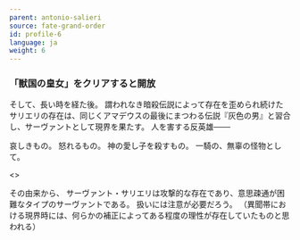```yaml
---
parent: antonio-salieri
source: fate-grand-order
id: profile-6
language: ja
weight: 6
---
```


### 「獣国の皇女」をクリアすると開放

そして、長い時を経た後。
謂われなき暗殺伝説によって存在を歪められ続けたサリエリの存在は、同じくアマデウスの最後にまつわる伝説『灰色の男』と習合し、サーヴァントとして現界を果たす。
人を害する反英雄───

哀しきもの。
怒れるもの。
神の愛し子を殺すもの。
一騎の、無辜の怪物として。

<>

その由来から、
サーヴァント・サリエリは攻撃的な存在であり、意思疎通が困難なタイプのサーヴァントである。
扱いには注意が必要だろう。
（異聞帯における現界時には、何らかの補正によってある程度の理性が存在していたものと思われる）
